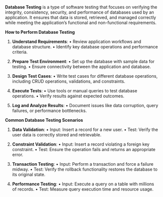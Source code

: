 **Database Testing** is a type of software testing that focuses on verifying the integrity, consistency, security, and performance of databases used by an application. It ensures that data is stored, retrieved, and managed correctly while meeting the application’s functional and non-functional requirements.

**How to Perform Database Testing**

1. **Understand Requirements**:
• Review application workflows and database structure.
• Identify key database operations and performance criteria.

2. **Prepare Test Environment**:
• Set up the database with sample data for testing.
• Ensure connectivity between the application and database.

3. **Design Test Cases**:
• Write test cases for different database operations, including CRUD operations, validations, and constraints.

4. **Execute Tests**:
• Use tools or manual queries to test database operations.
• Verify results against expected outcomes.

5. **Log and Analyze Results**:
• Document issues like data corruption, query failures, or performance bottlenecks.

**Common Database Testing Scenarios**

1. **Data Validation**:
• Input: Insert a record for a new user.
• Test: Verify the user data is correctly stored and retrievable.

2. **Constraint Validation**:
• Input: Insert a record violating a foreign key constraint.
• Test: Ensure the operation fails and returns an appropriate error.

3. **Transaction Testing**:
• Input: Perform a transaction and force a failure midway.
• Test: Verify the rollback functionality restores the database to its original state.

4. **Performance Testing**:
• Input: Execute a query on a table with millions of records.
• Test: Measure query execution time and resource usage.